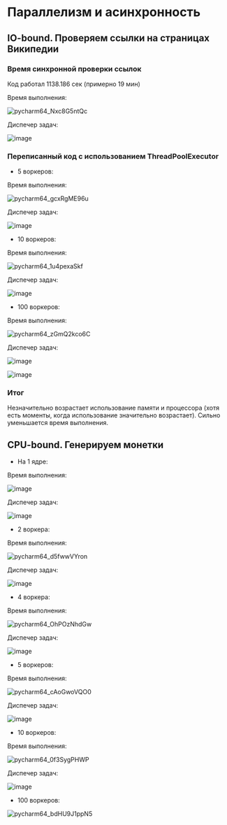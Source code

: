# Параллелизм и асинхронность

## IO-bound. Проверяем ссылки на страницах Википедии

### Время синхронной проверки ссылок
Код работал 1138.186 сек (примерно 19 мин)

Время выполнения:

![pycharm64_Nxc8G5ntQc](https://user-images.githubusercontent.com/71966352/144597954-ba487f4e-ee09-4f61-be4d-b17398240559.png)

Диспечер задач:

![image](https://user-images.githubusercontent.com/71966352/144613993-ae72de29-e4b5-4999-8684-bb5becab40b8.png)


### Переписанный код с использованием ThreadPoolExecutor
*  5 воркеров: 


Время выполнения:


![pycharm64_gcxRgME96u](https://user-images.githubusercontent.com/71966352/144615412-3efdd4f3-a696-4ef6-94e4-74c6a939401b.png)

Диспечер задач:

![image](https://user-images.githubusercontent.com/71966352/144611122-a43283d6-00a0-4a72-9e7f-8724e5dfe242.png)

* 10 воркеров:


Время выполнения:

![pycharm64_1u4pexaSkf](https://user-images.githubusercontent.com/71966352/144616015-1e000a1b-887f-41e6-84e8-200bc3d21e01.png)

Диспечер задач:

![image](https://user-images.githubusercontent.com/71966352/144615896-83ed8dd4-07f0-4e5c-8413-1e82b0d96410.png)

* 100 воркеров:

Время выполнения:

![pycharm64_zGmQ2kco6C](https://user-images.githubusercontent.com/71966352/144616510-12d82dde-b222-442d-954c-ba6cc468a9fb.png)

Диспечер задач:

![image](https://user-images.githubusercontent.com/71966352/144616207-17ee7252-7143-41ed-8da3-bc6c44b8325f.png)

![image](https://user-images.githubusercontent.com/71966352/144616385-74d1c6b4-6047-4fb6-92a0-948f75afeb29.png)

### Итог
Незначительно возрастает использование памяти и процессора (хотя есть моменты, когда использование значительно возрастает). Сильно уменьшается время выполнения.

## CPU-bound. Генерируем монетки

* На 1 ядре:

Время выполнения:

![image](https://user-images.githubusercontent.com/71966352/144634084-e57d7454-0767-4318-9198-6b5b1ff3c9cc.png)

Диспечер задач:

![image](https://user-images.githubusercontent.com/71966352/144617966-950feb05-d238-4111-a021-9865e4da4a79.png)

* 2 воркера:

Время выполнения:

![pycharm64_d5fwwVYron](https://user-images.githubusercontent.com/71966352/144637790-9aa9f33f-9367-4222-947e-51870c0bf068.png)

Диспечер задач:

![image](https://user-images.githubusercontent.com/71966352/144636443-b485bec4-d4cf-4d45-8dde-68a586ffd7e7.png)

* 4 воркера:

Время выполнения:

![pycharm64_OhPOzNhdGw](https://user-images.githubusercontent.com/71966352/144638055-46eb16d5-0d05-445c-a003-eff103378587.png)

Диспечер задач:

![image](https://user-images.githubusercontent.com/71966352/144638089-f0eabf39-516b-4fe1-bcfa-13a5c829254a.png)

* 5 воркеров:

Время выполнения:

![pycharm64_cAoGwoVQO0](https://user-images.githubusercontent.com/71966352/144638915-6a9fe54c-e2b8-450c-b8b7-55ccf938f681.png)

Диспечер задач:

![image](https://user-images.githubusercontent.com/71966352/144638355-0a746f22-bb5d-45cf-807e-45063dc6dc6a.png)

* 10 воркеров:

Время выполнения:

![pycharm64_0f3SygPHWP](https://user-images.githubusercontent.com/71966352/144639238-0a03e0b9-599a-4d51-b205-2f4a0a3ab516.png)

Диспечер задач:

![image](https://user-images.githubusercontent.com/71966352/144639176-449f6c6a-9966-4c99-85e5-a4be4db0af9a.png)

* 100 воркеров:

![pycharm64_bdHU9J1ppN5](https://user-images.githubusercontent.com/71966352/144639547-e7c8add8-f8f7-4e0e-b6ee-df2d8b04d350.png)
